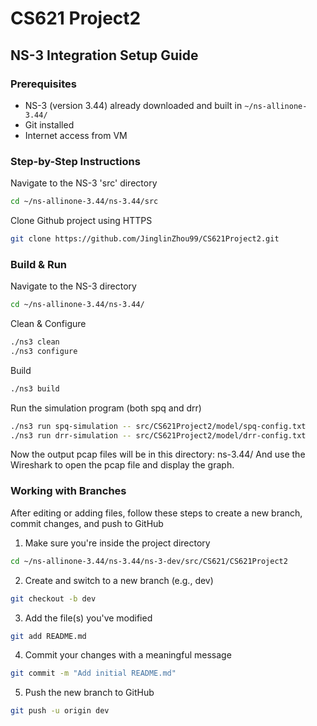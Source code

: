 # CS621 Project2

## NS-3 Integration Setup Guide

### Prerequisites

- NS-3 (version 3.44) already downloaded and built in `~/ns-allinone-3.44/`
- Git installed
- Internet access from VM

### Step-by-Step Instructions

Navigate to the NS-3 'src' directory

```bash
cd ~/ns-allinone-3.44/ns-3.44/src
```

Clone Github project using HTTPS

```bash
git clone https://github.com/JinglinZhou99/CS621Project2.git
```

### Build & Run

Navigate to the NS-3 directory

```bash
cd ~/ns-allinone-3.44/ns-3.44/
```

Clean & Configure

```bash
./ns3 clean
./ns3 configure
```

Build

```bash
./ns3 build
```

Run the simulation program (both spq and drr)

```bash
./ns3 run spq-simulation -- src/CS621Project2/model/spq-config.txt
./ns3 run drr-simulation -- src/CS621Project2/model/drr-config.txt
```

Now the output pcap files will be in this directory: ns-3.44/
And use the Wireshark to open the pcap file and display the graph.

### Working with Branches

After editing or adding files, follow these steps to create a new branch, commit changes, and push to GitHub

1. Make sure you're inside the project directory

```bash
cd ~/ns-allinone-3.44/ns-3.44/ns-3-dev/src/CS621/CS621Project2
```

2. Create and switch to a new branch (e.g., dev)

```bash
git checkout -b dev
```

3. Add the file(s) you've modified

```bash
git add README.md
```
4. Commit your changes with a meaningful message

```bash
git commit -m "Add initial README.md"
```

5. Push the new branch to GitHub

```bash
git push -u origin dev
```
